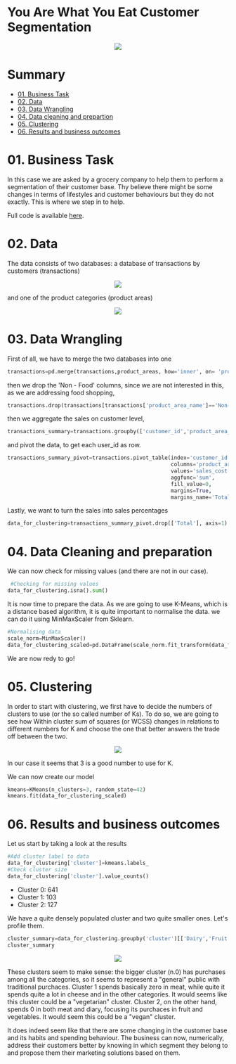 # You Are What You Eat Customer Segmentation

<p align="center">
  <img src="https://user-images.githubusercontent.com/69009356/194903847-4da4fda7-eb60-4a51-9f94-24373324eb03.png"
 />
</p>

# Summary
- [01. Business Task](https://github.com/Eudossodicnido/-You-Are-What-You-Eat-Customer-Segmentation/blob/main/README.md#01-business-task)
- [02. Data](https://github.com/Eudossodicnido/-You-Are-What-You-Eat-Customer-Segmentation/blob/main/README.md#02-data)
- [03. Data Wrangling](https://github.com/Eudossodicnido/-You-Are-What-You-Eat-Customer-Segmentation/blob/main/README.md#03-data-wrangling)
- [04. Data cleaning and prepartion](https://github.com/Eudossodicnido/-You-Are-What-You-Eat-Customer-Segmentation/blob/main/README.md#04-data-cleaning-and-preparation)
- [05. Clustering](https://github.com/Eudossodicnido/-You-Are-What-You-Eat-Customer-Segmentation/blob/main/README.md#05-clustering)
- [06. Results and business outcomes](https://github.com/Eudossodicnido/-You-Are-What-You-Eat-Customer-Segmentation/blob/main/README.md#06-results-and-business-outcomes)


# 01. Business Task
In this case we are asked by a grocery company to help them to perform a segmentation of their customer base. Thy believe there might be some changes in terms of lifestyles and customer behaviours but they do not exactly. This is where we step in to help.

Full code is available [here](https://github.com/Eudossodicnido/-You-Are-What-You-Eat-Customer-Segmentation/blob/main/'You%20Are%20What%20You%20Eat'%20Customer%20Segmentation.ipynb).

# 02. Data
The data consists of two databases: a database of transactions by customers (transactions)

<p align="center">
  <img src="https://user-images.githubusercontent.com/69009356/194894351-de12f2bf-7533-4df3-87ea-d98514c135e9.png"
 />
</p>

and one of the product categories (product areas) 

<p align="center">
  <img src="https://user-images.githubusercontent.com/69009356/194894515-c2048cdb-8cdc-4cea-9f5f-e9241b058f97.png"
 />
</p>

# 03. Data Wrangling
First of all, we have to merge the two databases into one

```python
transactions=pd.merge(transactions,product_areas, how='inner', on= 'product_area_id')
```
then  we drop the 'Non - Food' columns, since we are not interested in this, as we are addressing food shopping,

```python
transactions.drop(transactions[transactions['product_area_name']=='Non-Food'].index, inplace=True)
```
then we aggregate the sales on customer level,

```python
transactions_summary=transactions.groupby(['customer_id','product_area_name' ])['sales_cost'].sum().reset_index()
```
and pivot the data, to get each user_id as row.

```python
transactions_summary_pivot=transactions.pivot_table(index='customer_id',
                                                    columns='product_area_name',
                                                    values='sales_cost',
                                                    aggfunc='sum',
                                                    fill_value=0,
                                                    margins=True,
                                                    margins_name='Total').rename_axis(None, axis=1)
 ```
 Lastly, we want to turn the sales into sales percentages
 
 ```python
 data_for_clustering=transactions_summary_pivot.drop(['Total'], axis=1)
 ```
 # 04. Data Cleaning and preparation
 We can now check for missing values (and there are not in our case).

 ```python
  #Checking for missing values
 data_for_clustering.isna().sum()
 ```
 
It is now time to prepare the data. As we are going to use K-Means, which is a distance based algorithm, it is quite important to normalise the data. we can do it using  MinMaxScaler from Sklearn.
 
```python
#Normalising data
scale_norm=MinMaxScaler()
data_for_clustering_scaled=pd.DataFrame(scale_norm.fit_transform(data_for_clustering), columns=data_for_clustering.columns)
 ```
 
 We are now redy to go!
 
 # 05. Clustering
 In order to start with clustering, we first have to decide the numbers of clusters to use (or the so called number of Ks).
 To do so, we are going to see how Within cluster sum of squares (or WCSS) changes in relations to different numbers for K and choose the one that better answers the trade off between the two.
 
 
<p align="center">
  <img src="https://user-images.githubusercontent.com/69009356/194899360-e908b1fe-2f7c-4670-adaa-b9fe26c9e1b1.png"
 />
</p>

In our case it seems that 3 is a good number to use for K.

We can now create our model 

```python
kmeans=KMeans(n_clusters=3, random_state=42)
kmeans.fit(data_for_clustering_scaled)
 ```
 
 # 06. Results and business outcomes

 Let us start by taking a look at the results
 
```python
#Add cluster label to data
data_for_clustering['cluster']=kmeans.labels_
#Check cluster size
data_for_clustering['cluster'].value_counts()
 ```

- Cluster 0: 641
- Cluster 1: 103
- Cluster 2: 127

We have a quite densely populated cluster and two quite smaller ones. Let's profile them.  

```python
cluster_summary=data_for_clustering.groupby('cluster')[['Dairy','Fruit','Meat','Vegetables']].mean().reset_index()
cluster_summary
 ```
 <p align="center">
  <img src="https://user-images.githubusercontent.com/69009356/194900471-ab21949b-0e11-466e-9c8f-696067f8c233.png"
 />
</p>
 
These clusters seem to make sense: the bigger cluster (n.0) has purchases among all the categories, so it seems to represent a "general" public with traditional purchaces.
Cluster 1 spends basically zero in meat, while quite it spends quite a lot in cheese and in the other categories. It would seems like this cluster could be a "vegetarian" cluster.
Cluster 2, on the other hand, spends 0 in both meat and diary, focusing its purchaces in fruit and vegetables. It would seem this could be a "vegan" cluster.

It does indeed seem like that there are some changing in the customer base and its habits and spending behaviour.
The business can now, numerically, address their customers better by knowing in which segment they belong to and propose them their marketing solutions based on them.


